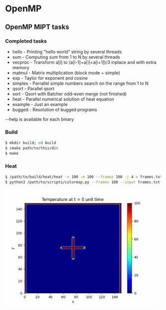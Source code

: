 # OpenMP
## OpenMP MIPT tasks

### Completed tasks
 - hello - Printing "hello world" string by several threads
 - sum - Computing sum from 1 to N by several threads
 - vecproc - Transform a[i] to (a[i-1]+a[i]+a[i+1])/3 inplace and with extra memory
 - matmul - Matrix multiplication (block mode + simple)
 - exp - Taylor for exponent and cosine
 - simples - Parrallel simple numbers search on the range from 1 to N
 - qsort - Parallel qsort
 - sort - Qsort with Batcher odd-even merge (not finished)
 - heat - Parallel numerical solution of heat equation
 - example - Just an example
 - bugged - Resolution of bugged programs

--help is available for each binary


### Build
```bash
$ mkdir build; cd build
$ cmake path/to/this/dir
$ make
```

### Heat
```bash
$ /path/to/build/heat/heat -n 100 -m 100 --frames 100 -j 4 > frames.txt
$ python3 /path/to/scripts/colormap.py --frames 100 --input frames.txt 
```

![](heat.gif)
